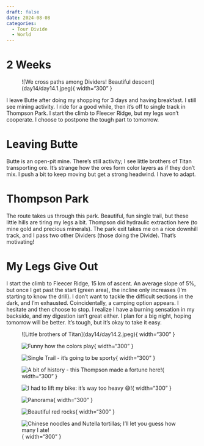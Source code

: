 ```yaml
---
draft: false 
date: 2024-08-08
categories:
  - Tour Divide
  - World
---
```


# 2 Weeks

<figure markdown>
![We cross paths among Dividers! Beautiful descent](day14/day14.1.jpeg){ width=“300” }
</figure>

I leave Butte after doing my shopping for 3 days and having breakfast. I still see mining activity. I ride for a good while, then it’s off to single track in Thompson Park. I start the climb to Fleecer Ridge, but my legs won’t cooperate. I choose to postpone the tough part to tomorrow.

<!-- more -->

# Leaving Butte

Butte is an open-pit mine. There’s still activity; I see little brothers of Titan transporting ore. It’s strange how the ores form color layers as if they don’t mix. I push a bit to keep moving but get a strong headwind. I have to adapt.

# Thompson Park

The route takes us through this park. Beautiful, fun single trail, but these little hills are tiring my legs a bit. Thompson did hydraulic extraction here (to mine gold and precious minerals). The park exit takes me on a nice downhill track, and I pass two other Dividers (those doing the Divide). That’s motivating!

# My Legs Give Out

I start the climb to Fleecer Ridge, 15 km of ascent. An average slope of 5%, but once I get past the start (green area), the incline only increases (I’m starting to know the drill). I don’t want to tackle the difficult sections in the dark, and I’m exhausted. Coincidentally, a camping option appears. I hesitate and then choose to stop. I realize I have a burning sensation in my backside, and my digestion isn’t great either. I plan for a big night, hoping tomorrow will be better. It’s tough, but it’s okay to take it easy.

<figure markdown>
![Little brothers of Titan](day14/day14.2.jpeg){ width=“300” }

![Funny how the colors play](day14/day14.3.jpeg){ width=“300” }

![Single Trail - it’s going to be sporty](day14/day14.4.jpeg){ width=“300” }

![A bit of history - this Thompson made a fortune here!](day14/day14.5.jpeg){ width=“300” }

![I had to lift my bike: it’s way too heavy 😅!](day14/day14.6.jpeg){ width=“300” }

![Panorama](day14/day14.7.jpeg){ width=“300” }

![Beautiful red rocks](day14/day14.8.jpeg){ width=“300” }

![Chinese noodles and Nutella tortillas; I’ll let you guess how many I ate!](day14/day14.9.jpeg){ width=“300” }

</figure>

